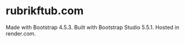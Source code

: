# rubrikftub.com
Made with Bootstrap 4.5.3. Built with Bootstrap Studio 5.5.1.
Hosted in render.com.
